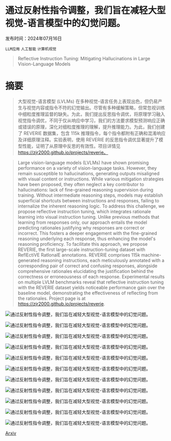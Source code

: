 # 通过反射性指令调整，我们旨在减轻大型视觉-语言模型中的幻觉问题。

发布时间：2024年07月16日

`LLM应用` `人工智能` `计算机视觉`

> Reflective Instruction Tuning: Mitigating Hallucinations in Large Vision-Language Models

# 摘要

> 大型视觉-语言模型 (LVLMs) 在多种视觉-语言任务上表现出色，但仍易产生与视觉内容或指令不符的幻觉输出。尽管有多种缓解策略，但常忽视训练中细粒度推理监督的缺失。为此，我们提出反思指令调优，将原理学习融入视觉指令调优，不同于仅从响应中学习，我们的方法要求模型预测响应正确或错误的原理，深化对细粒度推理的理解，提升推理能力。为此，我们创建了 REVERIE 数据集，包含 115k 推理指令，每个指令都附有正确和混淆响应及详细原理注释。实验表明，使用 REVERIE 的反思指令调优显著提升了模型性能，证明了从原理中反思的有效性。项目详情见 https://zjr2000.github.io/projects/reverie。

> Large vision-language models (LVLMs) have shown promising performance on a variety of vision-language tasks. However, they remain susceptible to hallucinations, generating outputs misaligned with visual content or instructions. While various mitigation strategies have been proposed, they often neglect a key contributor to hallucinations: lack of fine-grained reasoning supervision during training. Without intermediate reasoning steps, models may establish superficial shortcuts between instructions and responses, failing to internalize the inherent reasoning logic. To address this challenge, we propose reflective instruction tuning, which integrates rationale learning into visual instruction tuning. Unlike previous methods that learning from responses only, our approach entails the model predicting rationales justifying why responses are correct or incorrect. This fosters a deeper engagement with the fine-grained reasoning underlying each response, thus enhancing the model's reasoning proficiency. To facilitate this approach, we propose REVERIE, the first large-scale instruction-tuning dataset with ReflEctiVE RatIonalE annotations. REVERIE comprises 115k machine-generated reasoning instructions, each meticulously annotated with a corresponding pair of correct and confusing responses, alongside comprehensive rationales elucidating the justification behind the correctness or erroneousness of each response. Experimental results on multiple LVLM benchmarks reveal that reflective instruction tuning with the REVERIE dataset yields noticeable performance gain over the baseline model, demonstrating the effectiveness of reflecting from the rationales. Project page is at https://zjr2000.github.io/projects/reverie.

![通过反射性指令调整，我们旨在减轻大型视觉-语言模型中的幻觉问题。](../../../paper_images/2407.11422/x1.png)

![通过反射性指令调整，我们旨在减轻大型视觉-语言模型中的幻觉问题。](../../../paper_images/2407.11422/x2.png)

![通过反射性指令调整，我们旨在减轻大型视觉-语言模型中的幻觉问题。](../../../paper_images/2407.11422/x3.png)

![通过反射性指令调整，我们旨在减轻大型视觉-语言模型中的幻觉问题。](../../../paper_images/2407.11422/x4.png)

![通过反射性指令调整，我们旨在减轻大型视觉-语言模型中的幻觉问题。](../../../paper_images/2407.11422/x5.png)

![通过反射性指令调整，我们旨在减轻大型视觉-语言模型中的幻觉问题。](../../../paper_images/2407.11422/x6.png)

![通过反射性指令调整，我们旨在减轻大型视觉-语言模型中的幻觉问题。](../../../paper_images/2407.11422/x7.png)

![通过反射性指令调整，我们旨在减轻大型视觉-语言模型中的幻觉问题。](../../../paper_images/2407.11422/x8.png)

![通过反射性指令调整，我们旨在减轻大型视觉-语言模型中的幻觉问题。](../../../paper_images/2407.11422/x9.png)

![通过反射性指令调整，我们旨在减轻大型视觉-语言模型中的幻觉问题。](../../../paper_images/2407.11422/x10.png)

![通过反射性指令调整，我们旨在减轻大型视觉-语言模型中的幻觉问题。](../../../paper_images/2407.11422/x11.png)

[Arxiv](https://arxiv.org/abs/2407.11422)
